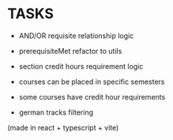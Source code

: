 # TASKS

- AND/OR requisite relationship logic

- prerequisiteMet refactor to utils

- section credit hours requirement logic

- courses can be placed in specific semesters

- some courses have credit hour requirements

- german tracks filtering

(made in react + typescript + vite)